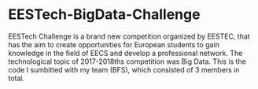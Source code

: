 # EESTech-BigData-Challenge

EESTech Challenge is a brand new competition organized by EESTEC, that has the aim to create opportunities for European students to gain knowledge in the field of EECS and develop a professional network. The technological topic of 2017-2018ths competition was Big Data. This is the code I sumbitted with my team (BFS), which consisted of 3 members in total.
